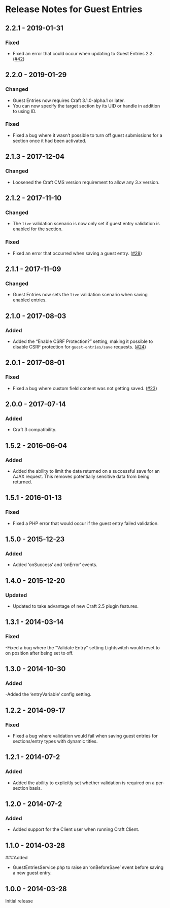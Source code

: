 # Release Notes for Guest Entries

## 2.2.1 - 2019-01-31

### Fixed
- Fixed an error that could occur when updating to Guest Entries 2.2. ([#42](https://github.com/craftcms/guest-entries/issues/42))

## 2.2.0 - 2019-01-29

### Changed
- Guest Entries now requires Craft 3.1.0-alpha.1 or later.
- You can now specify the target section by its UID or handle in addition to using ID.

### Fixed
- Fixed a bug where it wasn’t possible to turn off guest submissions for a section once it had been activated.

## 2.1.3 - 2017-12-04

### Changed
- Loosened the Craft CMS version requirement to allow any 3.x version.

## 2.1.2 - 2017-11-10

### Changed
- The `live` validation scenario is now only set if guest entry validation is enabled for the section.

### Fixed
- Fixed an error that occurred when saving a guest entry. ([#28](https://github.com/craftcms/guest-entries/issues/28))

## 2.1.1 - 2017-11-09

### Changed
- Guest Entries now sets the `live` validation scenario when saving enabled entries.

## 2.1.0 - 2017-08-03

### Added
- Added the “Enable CSRF Protection?” setting, making it possible to disable CSRF protection for `guest-entries/save` requests. ([#24](https://github.com/craftcms/guest-entries/issues/24)) 

## 2.0.1 - 2017-08-01

### Fixed
- Fixed a bug where custom field content was not getting saved. ([#23](https://github.com/craftcms/guest-entries/issues/23))

## 2.0.0 - 2017-07-14

### Added
- Craft 3 compatibility.

## 1.5.2 - 2016-06-04

### Added
- Added the ability to limit the data returned on a successful save for an AJAX request. This removes potentially sensitive data from being returned.

## 1.5.1 - 2016-01-13

### Fixed
- Fixed a PHP error that would occur if the guest entry failed validation.

## 1.5.0 - 2015-12-23

### Added
 - Added ‘onSuccess‘ and ‘onError‘ events.

## 1.4.0 - 2015-12-20

### Updated
- Updated to take advantage of new Craft 2.5 plugin features.

## 1.3.1 - 2014-03-14

### Fixed
-Fixed a bug where the “Validate Entry” setting Lightswitch would reset to on position after being set to off.

## 1.3.0 - 2014-10-30

### Added
-Added the ‘entryVariable‘ config setting.

## 1.2.2 - 2014-09-17

### Fixed
- Fixed a bug where validation would fail when saving guest entries for sections/entry types with dynamic titles.
## 1.2.1 - 2014-07-2

### Added
- Added the ability to explicitly set whether validation is required on a per-section basis.

## 1.2.0 - 2014-07-2

### Added
- Added support for the Client user when running Craft Client.

## 1.1.0 - 2014-03-28

###Added
- GuestEntriesService.php to raise an ‘onBeforeSave’ event before saving a new guest entry.

## 1.0.0 - 2014-03-28

Initial release
